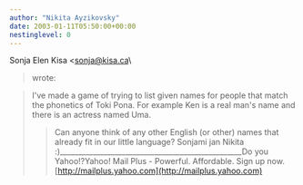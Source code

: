 ```yaml
---
author: "Nikita Ayzikovsky"
date: 2003-01-11T05:50:00+00:00
nestinglevel: 0
---
```

Sonja Elen Kisa <[sonja@kisa.ca](mailto://sonja@kisa.ca)\
> wrote:

> I've made a game of trying to list given names for people that match the
> phonetics of Toki Pona. For example Ken is a real man's name and there
> is an actress named Uma.
>> Can anyone think of any other English (or other) names that already fit
> in our little language?
>> Sonjami jan Nikita :)\_\_\_\_\_\_\_\_\_\_\_\_\_\_\_\_\_\_\_\_\_\_\_\_\_\_\_\_\_\_\_\_\_\_\_\_\_\_\_\_\_\_\_\_\_\_\_\_\_\_Do you Yahoo!?Yahoo! Mail Plus - Powerful. Affordable. Sign up now.[http://mailplus.yahoo.com](http://mailplus.yahoo.com)